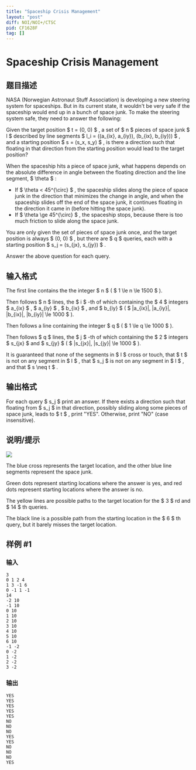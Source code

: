 ```yaml
---
title: "Spaceship Crisis Management"
layout: "post"
diff: NOI/NOI+/CTSC
pid: CF1628F
tag: []
---
```


# Spaceship Crisis Management

## 题目描述

NASA (Norwegian Astronaut Stuff Association) is developing a new steering system for spaceships. But in its current state, it wouldn't be very safe if the spaceship would end up in a bunch of space junk. To make the steering system safe, they need to answer the following:

Given the target position $ t = (0, 0) $ , a set of $ n $ pieces of space junk $ l $ described by line segments $ l_i = ((a_{ix}, a_{iy}), (b_{ix}, b_{iy})) $ , and a starting position $ s = (s_x, s_y) $ , is there a direction such that floating in that direction from the starting position would lead to the target position?

When the spaceship hits a piece of space junk, what happens depends on the absolute difference in angle between the floating direction and the line segment, $ \theta $ :

- If $ \theta < 45^{\circ} $ , the spaceship slides along the piece of space junk in the direction that minimizes the change in angle, and when the spaceship slides off the end of the space junk, it continues floating in the direction it came in (before hitting the space junk).
- If $ \theta \ge 45^{\circ} $ , the spaceship stops, because there is too much friction to slide along the space junk.

You are only given the set of pieces of space junk once, and the target position is always $ (0, 0) $ , but there are $ q $ queries, each with a starting position $ s_j = (s_{jx}, s_{jy}) $ .

Answer the above question for each query.

## 输入格式

The first line contains the the integer $ n $ ( $ 1 \le n \le 1500 $ ).

Then follows $ n $ lines, the $ i $ -th of which containing the $ 4 $ integers $ a_{ix} $ , $ a_{iy} $ , $ b_{ix} $ , and $ b_{iy} $ ( $ |a_{ix}|, |a_{iy}|, |b_{ix}|, |b_{iy}| \le 1000 $ ).

Then follows a line containing the integer $ q $ ( $ 1 \le q \le 1000 $ ).

Then follows $ q $ lines, the $ j $ -th of which containing the $ 2 $ integers $ s_{jx} $ and $ s_{jy} $ ( $ |s_{jx}|, |s_{jy}| \le 1000 $ ).

It is guaranteed that none of the segments in $ l $ cross or touch, that $ t $ is not on any segment in $ l $ , that $ s_j $ is not on any segment in $ l $ , and that $ s \neq t $ .

## 输出格式

For each query $ s_j $ print an answer. If there exists a direction such that floating from $ s_j $ in that direction, possibly sliding along some pieces of space junk, leads to $ t $ , print "YES". Otherwise, print "NO" (case insensitive).

## 说明/提示

![](https://cdn.luogu.com.cn/upload/vjudge_pic/CF1628F/a742c2ff6901cce0152050ce30e4e038045fa463.png)

The blue cross represents the target location, and the other blue line segments represent the space junk.

Green dots represent starting locations where the answer is yes, and red dots represent starting locations where the answer is no.

The yellow lines are possible paths to the target location for the $ 3 $ rd and $ 14 $ th queries.

The black line is a possible path from the starting location in the $ 6 $ th query, but it barely misses the target location.

## 样例 #1

### 输入

```
3
0 1 2 4
1 3 -1 6
0 -1 1 -1
14
-2 10
-1 10
0 10
1 10
2 10
3 10
4 10
5 10
6 10
-1 -2
0 -2
1 -2
2 -2
3 -2
```

### 输出

```
YES
YES
YES
YES
YES
NO
NO
NO
YES
YES
NO
NO
NO
YES
```

